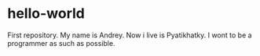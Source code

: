 # hello-world
First repository.
My name is Andrey. Now i live is Pyatikhatky. I wont to be a programmer as such as possible.
